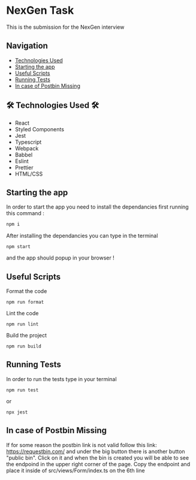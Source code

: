 # NexGen Task

This is the submission for the NexGen interview

## Navigation

- [Technologies Used](#Technologies-Used)
- [Starting the app](#Starting-the-app)
- [Useful Scripts](#Useful-Scripts)
- [Running Tests](#Running-Tests)
- [In case of Postbin Missing](#In-case-of-Postbin-Missing)

## 🛠️ Technologies Used 🛠️

- React
- Styled Components
- Jest
- Typescript
- Webpack
- Babbel
- Eslint
- Prettier
- HTML/CSS

## Starting the app

In order to start the app you need to install the dependancies first running this command : 
```bash
npm i
```

After installing the dependancies you can type in the terminal 
```
npm start
```

and the app should popup in your browser !

## Useful Scripts

Format the code
```
npm run format
```

Lint the code
```
npm run lint
```

Build the project
```
npm run build
```

## Running Tests

In order to run the tests type in your terminal
```
npm run test
```
or 
```
npx jest
```

## In case of Postbin Missing

If for some reason the postbin link is not valid follow this link: https://requestbin.com/
and under the big button there is another button "public bin". Click on it and when the bin is created you will be able to see the endpoind in the upper right corner of the page. Copy the endpoint and place it inside of src/views/Form/index.ts on the 6th line

